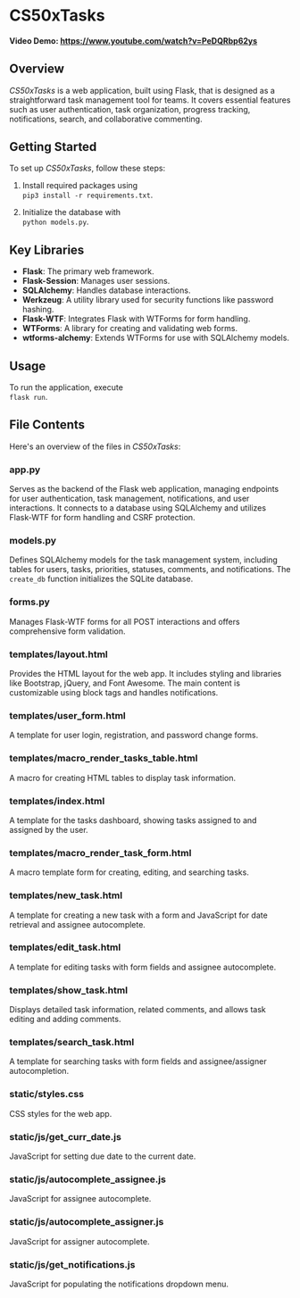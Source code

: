 # CS50xTasks

#### Video Demo: <https://www.youtube.com/watch?v=PeDQRbp62ys>


## Overview

*CS50xTasks* is a web application, built using Flask, that is designed as a straightforward task management tool for teams. It covers essential features such as user authentication, task organization, progress tracking, notifications, search, and collaborative commenting.
## Getting Started

To set up *CS50xTasks*, follow these steps:

1. Install required packages using  
`pip3 install -r requirements.txt`.

2. Initialize the database with  
`python models.py`.

## Key Libraries

- **Flask**: The primary web framework.
- **Flask-Session**: Manages user sessions.
- **SQLAlchemy**: Handles database interactions.
- **Werkzeug**: A utility library used for security functions like password hashing.
- **Flask-WTF**: Integrates Flask with WTForms for form handling.
- **WTForms**: A library for creating and validating web forms.
- **wtforms-alchemy**: Extends WTForms for use with SQLAlchemy models.

## Usage

To run the application, execute  
`flask run`.

## File Contents

Here's an overview of the files in *CS50xTasks*:

### app.py
Serves as the backend of the Flask web application, managing endpoints for user authentication, task management, notifications, and user interactions. It connects to a database using SQLAlchemy and utilizes Flask-WTF for form handling and CSRF protection.

### models.py
Defines SQLAlchemy models for the task management system, including tables for users, tasks, priorities, statuses, comments, and notifications. The `create_db` function initializes the SQLite database.

### forms.py
Manages Flask-WTF forms for all POST interactions and offers comprehensive form validation.

### templates/layout.html
Provides the HTML layout for the web app. It includes styling and libraries like Bootstrap, jQuery, and Font Awesome. The main content is customizable using block tags and handles notifications.

### templates/user_form.html
A template for user login, registration, and password change forms.

### templates/macro_render_tasks_table.html
A macro for creating HTML tables to display task information.

### templates/index.html
A template for the tasks dashboard, showing tasks assigned to and assigned by the user.

### templates/macro_render_task_form.html
A macro template form for creating, editing, and searching tasks.

### templates/new_task.html
A template for creating a new task with a form and JavaScript for date retrieval and assignee autocomplete.

### templates/edit_task.html
A template for editing tasks with form fields and assignee autocomplete.

### templates/show_task.html
Displays detailed task information, related comments, and allows task editing and adding comments.

### templates/search_task.html
A template for searching tasks with form fields and assignee/assigner autocompletion.

### static/styles.css
CSS styles for the web app.

### static/js/get_curr_date.js
JavaScript for setting due date to the current date.

### static/js/autocomplete_assignee.js
JavaScript for assignee autocomplete.

### static/js/autocomplete_assigner.js
JavaScript for assigner autocomplete.

### static/js/get_notifications.js
JavaScript for populating the notifications dropdown menu.
